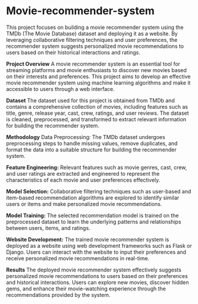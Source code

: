 # Movie-recommender-system

This project focuses on building a movie recommender system using the TMDb (The Movie Database) dataset and deploying it as a website. By leveraging collaborative filtering techniques and user preferences, the recommender system suggests personalized movie recommendations to users based on their historical interactions and ratings.

**Project Overview**
A movie recommender system is an essential tool for streaming platforms and movie enthusiasts to discover new movies based on their interests and preferences. This project aims to develop an effective movie recommender system using machine learning algorithms and make it accessible to users through a web interface.

**Dataset**
The dataset used for this project is obtained from TMDb and contains a comprehensive collection of movies, including features such as title, genre, release year, cast, crew, ratings, and user reviews. The dataset is cleaned, preprocessed, and transformed to extract relevant information for building the recommender system.

**Methodology**
Data Preprocessing: The TMDb dataset undergoes preprocessing steps to handle missing values, remove duplicates, and format the data into a suitable structure for building the recommender system.

**Feature Engineering:** Relevant features such as movie genres, cast, crew, and user ratings are extracted and engineered to represent the characteristics of each movie and user preferences effectively.

**Model Selection:** Collaborative filtering techniques such as user-based and item-based recommendation algorithms are explored to identify similar users or items and make personalized movie recommendations.

**Model Training:** The selected recommendation model is trained on the preprocessed dataset to learn the underlying patterns and relationships between users, items, and ratings.

**Website Development:** The trained movie recommender system is deployed as a website using web development frameworks such as Flask or Django. Users can interact with the website to input their preferences and receive personalized movie recommendations in real-time.

**Results**
The deployed movie recommender system effectively suggests personalized movie recommendations to users based on their preferences and historical interactions. Users can explore new movies, discover hidden gems, and enhance their movie-watching experience through the recommendations provided by the system.
